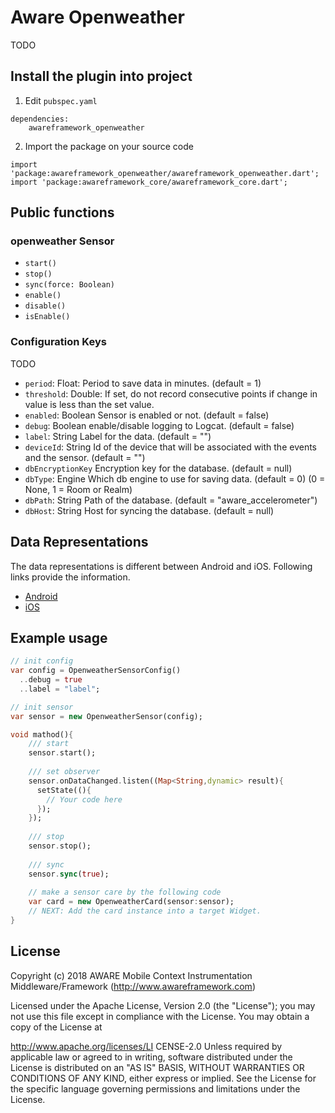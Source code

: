# Aware Openweather

TODO

## Install the plugin into project
1. Edit `pubspec.yaml`
```
dependencies:
    awareframework_openweather
```

2. Import the package on your source code
```
import 'package:awareframework_openweather/awareframework_openweather.dart';
import 'package:awareframework_core/awareframework_core.dart';
```

## Public functions
### openweather Sensor
- `start()`
- `stop()` 
- `sync(force: Boolean)`
- `enable()`
- `disable()`
- `isEnable()`

### Configuration Keys
TODO
- `period`: Float: Period to save data in minutes. (default = 1)
- `threshold`: Double: If set, do not record consecutive points if change in value is less than the set value.
- `enabled`: Boolean Sensor is enabled or not. (default = false)
- `debug`: Boolean enable/disable logging to Logcat. (default = false)
- `label`: String Label for the data. (default = "")
- `deviceId`: String Id of the device that will be associated with the events and the sensor. (default = "")
- `dbEncryptionKey` Encryption key for the database. (default = null)
- `dbType`: Engine Which db engine to use for saving data. (default = 0) (0 = None, 1 = Room or Realm)
- `dbPath`: String Path of the database. (default = "aware_accelerometer")
- `dbHost`: String Host for syncing the database. (default = null)

## Data Representations
The data representations is different between Android and iOS. Following links provide the information.
- [Android](https://github.com/awareframework/com.awareframework.android.sensor.openweather)
- [iOS](https://github.com/awareframework/com.awareframework.ios.sensor.openweather)

## Example usage
```dart
// init config
var config = OpenweatherSensorConfig()
  ..debug = true
  ..label = "label";

// init sensor
var sensor = new OpenweatherSensor(config);

void mathod(){
    /// start 
    sensor.start();
    
    /// set observer
    sensor.onDataChanged.listen((Map<String,dynamic> result){
      setState((){
        // Your code here
      });
    });
    
    /// stop
    sensor.stop();
    
    /// sync
    sensor.sync(true);  
    
    // make a sensor care by the following code
    var card = new OpenweatherCard(sensor:sensor);
    // NEXT: Add the card instance into a target Widget.
}

```

## License
Copyright (c) 2018 AWARE Mobile Context Instrumentation Middleware/Framework (http://www.awareframework.com)

Licensed under the Apache License, Version 2.0 (the "License"); you may not use this file except in compliance with the License. You may obtain a copy of the License at

http://www.apache.org/licenses/LI
CENSE-2.0 Unless required by applicable law or agreed to in writing, software distributed under the License is distributed on an "AS IS" BASIS, WITHOUT WARRANTIES OR CONDITIONS OF ANY KIND, either express or implied. See the License for the specific language governing permissions and limitations under the License.
